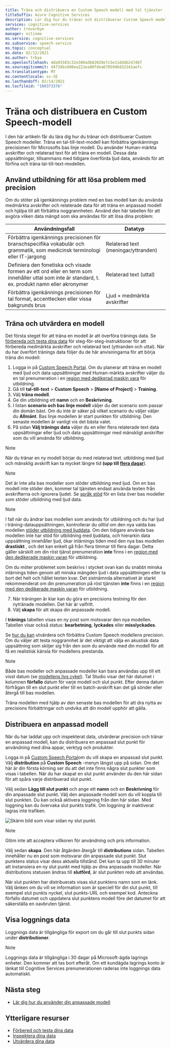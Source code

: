 ```yaml
---
title: Träna och distribuera en Custom Speech modell med tal tjänster
titleSuffix: Azure Cognitive Services
description: Lär dig hur du tränar och distribuerar Custom Speech modeller. Träna en tal-till-text-modell kan förbättra igenkännings precisionen för Microsofts bas linje modell eller en för anpassad modell.
services: cognitive-services
author: trevorbye
manager: nitinme
ms.service: cognitive-services
ms.subservice: speech-service
ms.topic: conceptual
ms.date: 02/12/2021
ms.author: trbye
ms.openlocfilehash: 4da93503c32e380adb82028e7c5e11dddb247d6f
ms.sourcegitcommit: d4734bc680ea221ea80fdea67859d6d32241aefc
ms.translationtype: MT
ms.contentlocale: sv-SE
ms.lasthandoff: 02/14/2021
ms.locfileid: "100373376"
---
```

# <a name="train-and-deploy-a-custom-speech-model"></a>Träna och distribuera en Custom Speech-modell

I den här artikeln får du lära dig hur du tränar och distribuerar Custom Speech modeller. Träna en tal-till-text-modell kan förbättra igenkännings precisionen för Microsofts bas linje modell. Du använder Human-märkta avskrifter och relaterad text för att träna en modell. Dessa data uppsättningar, tillsammans med tidigare överförda ljud data, används för att förfina och träna tal-till-text-modellen.

## <a name="use-training-to-resolve-accuracy-problems"></a>Använd utbildning för att lösa problem med precision

Om du stöter på igenkännings problem med en bas modell kan du använda medmärkta avskrifter och relaterade data för att träna en anpassad modell och hjälpa till att förbättra noggrannheten. Använd den här tabellen för att avgöra vilken data mängd som ska användas för att lösa dina problem:

| Användningsfall | Datatyp |
| -------- | --------- |
| Förbättra igenkännings precisionen för branschspecifika vokabulär och grammatik, som medicinsk terminologi eller IT-jargong | Relaterad text (meningar/yttranden) |
| Definiera den fonetiska och visade formen av ett ord eller en term som innehåller uttal som inte är standard, t. ex. produkt namn eller akronymer | Relaterad text (uttal) |
| Förbättra igenkännings precisionen för tal format, accenttecken eller vissa bakgrunds brus | Ljud + medmärkta avskrifter |

## <a name="train-and-evaluate-a-model"></a>Träna och utvärdera en modell

Det första steget för att träna en modell är att överföra tränings data. Se [förbereda och testa dina data](./how-to-custom-speech-test-and-train.md) för steg-för-steg-instruktioner för att förbereda medmärkta avskrifter och relaterad text (yttranden och uttal). När du har överfört tränings data följer du de här anvisningarna för att börja träna din modell:

1. Logga in på [Custom Speech Portal](https://speech.microsoft.com/customspeech). Om du planerar att träna en modell med ljud och data uppsättningar med Human-märkta avskrifter väljer du en tal prenumeration i en [region med dedikerad maskin vara](custom-speech-overview.md#set-up-your-azure-account) för utbildning.
2. Gå till **tal-till-text**  >  **Custom Speech**  >  **[Name of Project]**  >  **Training**.
3. Välj **träna modell**.
4. Ge din utbildning ett **namn** och en **Beskrivning**.
5. I listan **scenario och bas linje modell** väljer du det scenario som passar din domän bäst. Om du inte är säker på vilket scenario du väljer väljer du **Allmänt**. Bas linje modellen är start punkten för utbildning. Den senaste modellen är vanligt vis det bästa valet.
6. På sidan **Välj tränings data** väljer du en eller flera relaterade text data uppsättningar eller ljud och data uppsättningar med mänskligt avskrifter som du vill använda för utbildning.

> [!NOTE]
> När du tränar en ny modell börjar du med relaterad text. utbildning med ljud och mänsklig avskrift kan ta mycket längre tid **(upp till [flera dagar](how-to-custom-speech-evaluate-data.md#add-audio-with-human-labeled-transcripts)**).

> [!NOTE]
> Det är inte alla bas modeller som stöder utbildning med ljud. Om en bas modell inte stöder den, kommer tal tjänsten endast använda texten från avskrifterna och ignorera ljudet. Se [språk stöd](language-support.md#speech-to-text) för en lista över bas modeller som stöder utbildning med ljud data.

> [!NOTE]
> I fall när du ändrar bas modellen som används för utbildning och du har ljud i träning-datauppsättningen, kontrollerar du *alltid* om den nya valda bas modellen [stöder utbildning med ljuddata](language-support.md#speech-to-text). Om den tidigare använda bas modellen inte har stöd för utbildning med ljuddata, och hierarkin data uppsättning innehåller ljud, ökar inlärnings tiden med den nya bas modellen **drastiskt** , och det kan enkelt gå från flera timmar till flera dagar. Detta gäller särskilt om din röst tjänst prenumeration **inte** finns i en [region med den dedikerade maskin varan](custom-speech-overview.md#set-up-your-azure-account) för utbildning.
>
> Om du möter problemet som beskrivs i stycket ovan kan du snabbt minska inlärnings tiden genom att minska mängden ljud i data uppsättningen eller ta bort det helt och hållet texten kvar. Det sistnämnda alternativet är starkt rekommenderat om din prenumeration på röst tjänsten **inte** finns i en [region med den dedikerade maskin varan](custom-speech-overview.md#set-up-your-azure-account) för utbildning.

7. När träningen är klar kan du göra en precisions testning för den nytränade modellen. Det här är valfritt.
8. Välj **skapa** för att skapa din anpassade modell.

I **tränings** tabellen visas en ny post som motsvarar den nya modellen. Tabellen visar också status: **bearbetning**, **lyckades** eller **misslyckades**.

Se [hur du kan](how-to-custom-speech-evaluate-data.md) utvärdera och förbättra Custom Speech modellens precision. Om du väljer att testa noggrannhet är det viktigt att välja en akustisk data uppsättning som skiljer sig från den som du använde med din modell för att få en realistisk känsla för modellens prestanda.

> [!NOTE]
> Både bas modeller och anpassade modeller kan bara användas upp till ett visst datum (se [modellens livs cykel](custom-speech-overview.md#model-lifecycle)). Tal Studio visar det här datumet i kolumnen **förfallo** datum för varje modell och slut punkt. Efter denna datum förfrågan till en slut punkt eller till en batch-avskrift kan det gå sönder eller återgå till bas modellen.
>
> Träna modellen med hjälp av den senaste bas modellen för att dra nytta av precisions förbättringar och undvika att din modell upphör att gälla.

## <a name="deploy-a-custom-model"></a>Distribuera en anpassad modell

När du har laddat upp och inspekterat data, utvärderar precision och tränar en anpassad modell, kan du distribuera en anpassad slut punkt för användning med dina appar, verktyg och produkter. 

Logga in på [Custom Speech Portal](https://speech.microsoft.com/customspeech)om du vill skapa en anpassad slut punkt. Välj **distribution** på **Custom Speech** -menyn längst upp på sidan. Om det här är din första körning ser du att det inte finns några slut punkter som visas i tabellen. När du har skapat en slut punkt använder du den här sidan för att spåra varje distribuerad slut punkt.

Välj sedan **Lägg till slut punkt** och ange ett **namn** och en **Beskrivning** för din anpassade slut punkt. Välj den anpassade modell som du vill koppla till slut punkten.  Du kan också aktivera loggning från den här sidan. Med loggning kan du övervaka slut punkts trafik. Om loggning är inaktiverat lagras inte trafiken.

![Skärm bild som visar sidan ny slut punkt.](./media/custom-speech/custom-speech-deploy-model.png)

> [!NOTE]
> Glöm inte att acceptera villkoren för användning och pris information.

Välj sedan **skapa**. Den här åtgärden återgår till **distributions** sidan. Tabellen innehåller nu en post som motsvarar din anpassade slut punkt. Slut punktens status visar dess aktuella tillstånd. Det kan ta upp till 30 minuter att instansiera en ny slut punkt med hjälp av dina anpassade modeller. När distributions statusen ändras till **slutförd**, är slut punkten redo att användas.

När slut punkten har distribuerats visas slut punktens namn som en länk. Välj länken om du vill se information som är speciell för din slut punkt, till exempel slut punkts nyckel, slut punkts-URL och exempel kod. Anteckna förfallo datumet och uppdatera slut punktens modell före det datumet för att säkerställa en oavbruten tjänst.

## <a name="view-logging-data"></a>Visa loggnings data

Loggnings data är tillgängliga för export om du går till slut punkts sidan under **distributioner**.
> [!NOTE]
>Loggnings data är tillgängliga i 30 dagar på Microsoft-ägda lagrings enheter. Den kommer att tas bort efteråt. Om ett kundägda lagrings konto är länkat till Cognitive Services prenumerationen raderas inte loggnings data automatiskt.

## <a name="next-steps"></a>Nästa steg

* [Lär dig hur du använder din anpassade modell](how-to-specify-source-language.md)

## <a name="additional-resources"></a>Ytterligare resurser

- [Förbered och testa dina data](./how-to-custom-speech-test-and-train.md)
- [Inspektera dina data](how-to-custom-speech-inspect-data.md)
- [Utvärdera dina data](how-to-custom-speech-evaluate-data.md)
